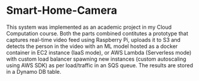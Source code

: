 # Smart-Home-Camera

This system was implemented as an academic project in my Cloud Computation course. Both the parts combined contitutes a prototype that captures real-time video feed using Raspberry Pi, uploads it to S3 and detects the person in the video with an ML model hosted as a docker container in EC2 instance (IaaS mode), or AWS Lambda (Serverless mode) with custom load balancer spawning new instances (custom autoscaling using AWS SDK) as per load/traffic in an SQS queue. The results are stored in a Dynamo DB table.

